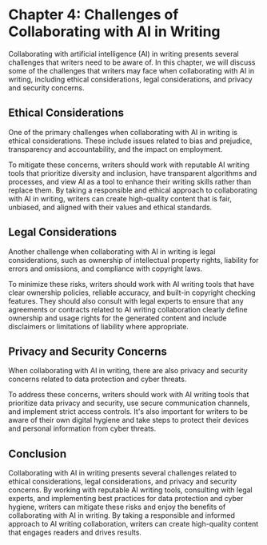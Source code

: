 Chapter 4: Challenges of Collaborating with AI in Writing
=========================================================

Collaborating with artificial intelligence (AI) in writing presents several challenges that writers need to be aware of. In this chapter, we will discuss some of the challenges that writers may face when collaborating with AI in writing, including ethical considerations, legal considerations, and privacy and security concerns.

Ethical Considerations
----------------------

One of the primary challenges when collaborating with AI in writing is ethical considerations. These include issues related to bias and prejudice, transparency and accountability, and the impact on employment.

To mitigate these concerns, writers should work with reputable AI writing tools that prioritize diversity and inclusion, have transparent algorithms and processes, and view AI as a tool to enhance their writing skills rather than replace them. By taking a responsible and ethical approach to collaborating with AI in writing, writers can create high-quality content that is fair, unbiased, and aligned with their values and ethical standards.

Legal Considerations
--------------------

Another challenge when collaborating with AI in writing is legal considerations, such as ownership of intellectual property rights, liability for errors and omissions, and compliance with copyright laws.

To minimize these risks, writers should work with AI writing tools that have clear ownership policies, reliable accuracy, and built-in copyright checking features. They should also consult with legal experts to ensure that any agreements or contracts related to AI writing collaboration clearly define ownership and usage rights for the generated content and include disclaimers or limitations of liability where appropriate.

Privacy and Security Concerns
-----------------------------

When collaborating with AI in writing, there are also privacy and security concerns related to data protection and cyber threats.

To address these concerns, writers should work with AI writing tools that prioritize data privacy and security, use secure communication channels, and implement strict access controls. It's also important for writers to be aware of their own digital hygiene and take steps to protect their devices and personal information from cyber threats.

Conclusion
----------

Collaborating with AI in writing presents several challenges related to ethical considerations, legal considerations, and privacy and security concerns. By working with reputable AI writing tools, consulting with legal experts, and implementing best practices for data protection and cyber hygiene, writers can mitigate these risks and enjoy the benefits of collaborating with AI in writing. By taking a responsible and informed approach to AI writing collaboration, writers can create high-quality content that engages readers and drives results.

